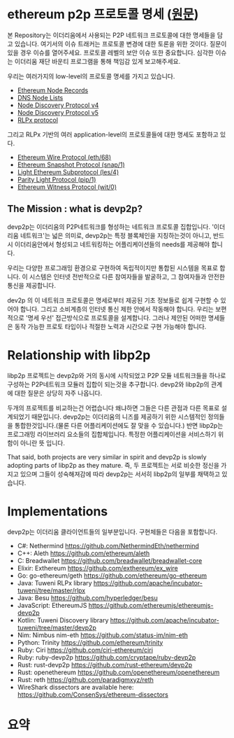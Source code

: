 # ethereum p2p 프로토콜 명세 ([원문](https://github.com/ethereum/devp2p/tree/master))
본 Repository는 이더리움에서 사용되는 P2P 네트워크 프로토콜에 대한 명세들을 담고 있습니다.
여기서의 이슈 트래커는 프로토콜 변경에 대한 토론을 위한 것이다. 질문이 있을 경우 이슈를 열어주세요.
프로토콜 레벨의 보안 이슈 또한 중요합니다. 심각한 이슈는 이더리움 재단 바운티 프로그램을 통해 책임감 있게 보고해주세요.

우리는 여러가지의 low-level의 프로토콜 명세를 가지고 있습니다.

- [Ethereum Node Records](https://github.com/Yanison/ethereum_docs/blob/master/ethereum/devp2p/ENR.md)
- [DNS Node Lists](https://github.com/Yanison/ethereum_docs/blob/master/ethereum/devp2p/DNS_Node_List.md)
- [Node Discovery Protocol v4](https://github.com/ethereum/devp2p/blob/master/discv4.md)
- [Node Discovery Protocol v5](https://github.com/ethereum/devp2p/blob/master/discv5/discv5.md)
- [RLPx protocol](https://github.com/ethereum/devp2p/blob/master/rlpx.md)

그리고 RLPx 기반의 여러 application-level의 프로토콜들에 대한 명세도 포함하고 있다.

- [Ethereum Wire Protocol (eth/68)](https://github.com/ethereum/devp2p/blob/master/caps/eth.md)
- [Ethereum Snapshot Protocol (snap/1)](https://github.com/ethereum/devp2p/blob/master/caps/snap.md)
- [Light Ethereum Subprotocol (les/4)](https://github.com/ethereum/devp2p/blob/master/caps/les.md)
- [Parity Light Protocol (pip/1)](https://github.com/ethereum/devp2p/blob/master/caps/pip.md)
- [Ethereum Witness Protocol (wit/0)](https://github.com/ethereum/devp2p/blob/master/caps/wit.md)

## The Mission : what is devp2p?

devp2p는 이더리움의 P2P네트워크를 형성하는 네트워크 프로토콜 집합입니다.
'이더리움 네트워크'는 넓은 의미로, devp2p는 특정 블록체인을 지칭하는것이 아니고,
반드시 이더리움안에서 형성되고 네트워킹하는 어플리케이션들의 needs를 제공해야 합니다.

우리는 다양한 프로그래밍 환경으로 구현하여 독립적이지만 통합된 시스템을 목표로 합니다.
이 시스템은 인터넷 전반적으로 다른 참여자들을 발굴하고, 그 참여자들과 안전한 통신을 제공합니다.

dev2p 의 이 네트워크 프로토콜은 명세로부터 제공된 기초 정보들로 쉽게 구현할 수 있어야 합니다.
그리고 소비계층의 인터넷 통신 제한 안에서 작동해야 합니다.
우리는 보편적으로 '명세 우선' 접근방식으로 프로토콜을 설계합니다.
그러나 제안된 어떠한 명세들은 동작 가능한 프로토 타입이나 적절한 노력과 시간으로 구현 가능해야 합니다.

# Relationship with libp2p
libp2p 프로젝트는 devp2p와 거의 동시에 시작되었고 P2P 모듈 네트워크들을 하나로 구성하는 P2P네트워크 모듈러 집합이 되는것을 추구합니다.
devp2와 libp2p의 관계에 대한 질문은 상당히 자주 나옵니다.

두개의 프로젝트를 비교하는건 어렵습니다 왜냐하면 그들은 다른 관점과 다른 목표로 설계되었기 때문입니다.
devp2p는 이더리움의 니즈를 제공하기 위한 시스템적인 정의들을 통합한것입니다.(물론 다른 어플리케이션에도 잘 맞을 수 있습니다.)
반면 libp2p는 프로그래밍 라이브러리 요소들의 집합체입니다. 특정한 어플리케이션을 서비스하기 위함이 아니란 뜻 입니다.

That said, both projects are very similar in spirit and devp2p is slowly adopting parts of libp2p as they mature.
즉, 두 프로젝트는 서로 비슷한 정신을 가지고 있으며 그들이 성숙해져감에 따라 devp2p는 서서히 libp2p의 일부를 채택하고 있습니다.

# Implementations
devp2p는 이더리움 클라이언트들의 일부분입니다. 구현체들은 다음을 포함합니다.

- C#: Nethermind https://github.com/NethermindEth/nethermind
- C++: Aleth https://github.com/ethereum/aleth
- C: Breadwallet https://github.com/breadwallet/breadwallet-core
- Elixir: Exthereum https://github.com/exthereum/ex_wire
- Go: go-ethereum/geth https://github.com/ethereum/go-ethereum
- Java: Tuweni RLPx library https://github.com/apache/incubator-tuweni/tree/master/rlpx
- Java: Besu https://github.com/hyperledger/besu
- JavaScript: EthereumJS https://github.com/ethereumjs/ethereumjs-devp2p
- Kotlin: Tuweni Discovery library https://github.com/apache/incubator-tuweni/tree/master/devp2p
- Nim: Nimbus nim-eth https://github.com/status-im/nim-eth
- Python: Trinity https://github.com/ethereum/trinity
- Ruby: Ciri https://github.com/ciri-ethereum/ciri
- Ruby: ruby-devp2p https://github.com/cryptape/ruby-devp2p
- Rust: rust-devp2p https://github.com/rust-ethereum/devp2p
- Rust: openethereum https://github.com/openethereum/openethereum
- Rust: reth https://github.com/paradigmxyz/reth
- WireShark dissectors are available here: https://github.com/ConsenSys/ethereum-dissectors


# 요약